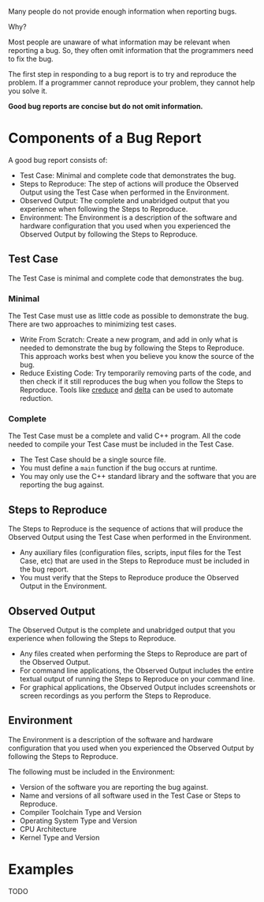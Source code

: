 Many people do not provide enough information when reporting bugs.

Why?

Most people are unaware of what information may be relevant when reporting a
bug. So, they often omit information that the programmers need to fix the bug.

The first step in responding to a bug report is to try and reproduce the
problem. If a programmer cannot reproduce your problem, they cannot help you
solve it.

**Good bug reports are concise but do not omit information.**

# Components of a Bug Report

A good bug report consists of:

* Test Case: Minimal and complete code that demonstrates the bug.
* Steps to Reproduce: The step of actions will produce the Observed Output using the Test Case when performed in the Environment.
* Observed Output: The complete and unabridged output that you experience when following the Steps to Reproduce.
* Environment: The Environment is a description of the software and hardware configuration that you used when you experienced the Observed Output by following the Steps to Reproduce. 

## Test Case

The Test Case is minimal and complete code that demonstrates the bug.

### Minimal

The Test Case must use as little code as possible to demonstrate the bug. There
are two approaches to minimizing test cases.

* Write From Scratch: Create a new program, and add in only what is needed to
demonstrate the bug by following the Steps to Reproduce. This approach works
best when you believe you know the source of the bug.
* Reduce Existing Code: Try temporarily removing parts of the code, and then
check if it still reproduces the bug when you follow the Steps to Reproduce.
Tools like [creduce](https://embed.cs.utah.edu/creduce/) and
[delta](http://delta.tigris.org/) can be used to automate reduction.

### Complete

The Test Case must be a complete and valid C++ program. All the code needed to
compile your Test Case must be included in the Test Case.

* The Test Case should be a single source file. 
* You must define a `main` function if the bug occurs at runtime.
* You may only use the C++ standard library and the software that you are reporting the bug against.

## Steps to Reproduce

The Steps to Reproduce is the sequence of actions that will produce the
Observed Output using the Test Case when performed in the Environment.

* Any auxiliary files (configuration files, scripts, input files for the Test
Case, etc) that are used in the Steps to Reproduce must be included in the bug
report.
* You must verify that the Steps to Reproduce produce the Observed Output in
the Environment.

## Observed Output

The Observed Output is the complete and unabridged output that you experience
when following the Steps to Reproduce.

* Any files created when performing the Steps to Reproduce are part of the Observed Output.
* For command line applications, the Observed Output includes the entire textual output of running the Steps to Reproduce on your command line.
* For graphical applications, the Observed Output includes screenshots or screen recordings as you perform the Steps to Reproduce.

## Environment

The Environment is a description of the software and hardware configuration
that you used when you experienced the Observed Output by following the Steps
to Reproduce. 

The following must be included in the Environment: 

* Version of the software you are reporting the bug against.
* Name and versions of all software used in the Test Case or Steps to Reproduce.
* Compiler Toolchain Type and Version
* Operating System Type and Version
* CPU Architecture
* Kernel Type and Version

# Examples

TODO
